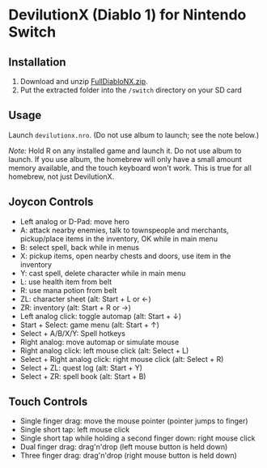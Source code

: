 # DevilutionX (Diablo 1) for Nintendo Switch

## Installation

1. Download and unzip [FullDiabloNX.zip](https://github.com/jeb495/Full-Diablo-NX/releases/tag/v1.0.0).
2. Put the extracted folder into the `/switch` directory on your SD card

## Usage

Launch `devilutionx.nro`. (Do not use album to launch; see the note below.)

*Note:* Hold R on any installed game and launch it. Do not use album to launch. If you use album, the homebrew will only have a small amount memory available, and the touch keyboard won't work. This is true for all homebrew, not just DevilutionX.

## Joycon Controls

- Left analog or D-Pad: move hero
- A: attack nearby enemies, talk to townspeople and merchants, pickup/place items in the inventory, OK while in main menu
- B: select spell, back while in menus
- X: pickup items, open nearby chests and doors, use item in the inventory
- Y: cast spell, delete character while in main menu
- L: use health item from belt
- R: use mana potion from belt
- ZL: character sheet (alt: Start + L or ←)
- ZR: inventory (alt: Start + R or →)
- Left analog click: toggle automap (alt: Start + ↓)
- Start + Select: game menu (alt: Start + ↑)
- Select + A/B/X/Y: Spell hotkeys
- Right analog: move automap or simulate mouse
- Right analog click: left mouse click (alt: Select + L)
- Select + Right analog click: right mouse click (alt: Select + R)
- Select + ZL: quest log (alt: Start + Y)
- Select + ZR: spell book (alt: Start + B)

## Touch Controls

- Single finger drag: move the mouse pointer (pointer jumps to finger)
- Single short tap: left mouse click
- Single short tap while holding a second finger down: right mouse click
- Dual finger drag: drag'n'drop (left mouse button is held down)
- Three finger drag: drag'n'drop (right mouse button is held down)

